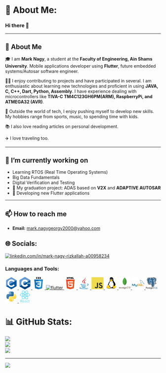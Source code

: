 # 💫 **About Me:**

### **Hi there 👋**

---

## **🚀 About Me**

🎓 I am **Mark Nagy**, a student at the **Faculty of Engineering, Ain Shams University**. Mobile applications developer using **Flutter**, future embedded systems/Autosar software engineer.

👨‍💻 I enjoy contributing to projects and have participated in several. I am enthusiastic about learning new technologies and proficient in using **JAVA, C, C++, Dart, Python, Assembly**. I have experience dealing with microcontrollers like **TIVA-C TM4C123GH6PM(ARM), RaspberryPi, and ATMEGA32 (AVR)**.

🎸 Outside the world of tech, I enjoy pushing myself to develop new skills. My hobbies range from sports, music, to spending time with kids.

📚 I also love reading articles on personal development.

✈️ I love traveling too.

---

## **🔭 I’m currently working on**
- Learning RTOS (Real Time Operating Systems)
- Big Data Fundamentals
- Digital Verification and Testing
- 🚗 My graduation project: ADAS based on **V2X** and **ADAPTIVE AUTOSAR**
- 📱 Developing new Flutter applications

---

## **📫 How to reach me**

- **Email:** mark.nagygeorgy2000@yahoo.com

## 🌐 Socials:
<p align="left">
<a href="https://linkedin.com/in/linkedin.com/in/mark-nagy-rizkallah-a00958234" target="blank"><img align="center" src="https://raw.githubusercontent.com/rahuldkjain/github-profile-readme-generator/master/src/images/icons/Social/linked-in-alt.svg" alt="linkedin.com/in/mark-nagy-rizkallah-a00958234" height="30" width="40" /></a>
</p>

<h3 align="left">Languages and Tools:</h3>
<p align="left"> <a href="https://www.cprogramming.com/" target="_blank" rel="noreferrer"> <img src="https://raw.githubusercontent.com/devicons/devicon/master/icons/c/c-original.svg" alt="c" width="40" height="40"/> </a> <a href="https://www.w3schools.com/cpp/" target="_blank" rel="noreferrer"> <img src="https://raw.githubusercontent.com/devicons/devicon/master/icons/cplusplus/cplusplus-original.svg" alt="cplusplus" width="40" height="40"/> </a> <a href="https://www.w3schools.com/css/" target="_blank" rel="noreferrer"> <img src="https://raw.githubusercontent.com/devicons/devicon/master/icons/css3/css3-original-wordmark.svg" alt="css3" width="40" height="40"/> </a> <a href="https://flutter.dev" target="_blank" rel="noreferrer"> <img src="https://www.vectorlogo.zone/logos/flutterio/flutterio-icon.svg" alt="flutter" width="40" height="40"/> </a> <a href="https://www.w3.org/html/" target="_blank" rel="noreferrer"> <img src="https://raw.githubusercontent.com/devicons/devicon/master/icons/html5/html5-original-wordmark.svg" alt="html5" width="40" height="40"/> </a> <a href="https://www.java.com" target="_blank" rel="noreferrer"> <img src="https://raw.githubusercontent.com/devicons/devicon/master/icons/java/java-original.svg" alt="java" width="40" height="40"/> </a> <a href="https://developer.mozilla.org/en-US/docs/Web/JavaScript" target="_blank" rel="noreferrer"> <img src="https://raw.githubusercontent.com/devicons/devicon/master/icons/javascript/javascript-original.svg" alt="javascript" width="40" height="40"/> </a> <a href="https://www.linux.org/" target="_blank" rel="noreferrer"> <img src="https://raw.githubusercontent.com/devicons/devicon/master/icons/linux/linux-original.svg" alt="linux" width="40" height="40"/> </a> <a href="https://www.mongodb.com/" target="_blank" rel="noreferrer"> <img src="https://raw.githubusercontent.com/devicons/devicon/master/icons/mongodb/mongodb-original-wordmark.svg" alt="mongodb" width="40" height="40"/> </a> <a href="https://www.mysql.com/" target="_blank" rel="noreferrer"> <img src="https://raw.githubusercontent.com/devicons/devicon/master/icons/mysql/mysql-original-wordmark.svg" alt="mysql" width="40" height="40"/> </a> <a href="https://www.postgresql.org" target="_blank" rel="noreferrer"> <img src="https://raw.githubusercontent.com/devicons/devicon/master/icons/postgresql/postgresql-original-wordmark.svg" alt="postgresql" width="40" height="40"/> </a> <a href="https://www.python.org" target="_blank" rel="noreferrer"> <img src="https://raw.githubusercontent.com/devicons/devicon/master/icons/python/python-original.svg" alt="python" width="40" height="40"/> </a> <a href="https://reactjs.org/" target="_blank" rel="noreferrer"> <img src="https://raw.githubusercontent.com/devicons/devicon/master/icons/react/react-original-wordmark.svg" alt="react" width="40" height="40"/> </a> </p>

# 📊 GitHub Stats:
![](https://github-readme-stats.vercel.app/api?username=marknagy14&theme=dark&hide_border=false&include_all_commits=true&count_private=true)<br/>
![](https://github-readme-streak-stats.herokuapp.com/?user=marknagy14&theme=dark&hide_border=false)<br/>
![](https://github-readme-stats.vercel.app/api/top-langs/?username=marknagy14&theme=dark&hide_border=false&include_all_commits=true&count_private=true&layout=compact)

---
[![](https://visitcount.itsvg.in/api?id=marknagy14&icon=0&color=0)](https://visitcount.itsvg.in)



<!-- Proudly created with GPRM ( https://gprm.itsvg.in ) -->
